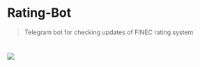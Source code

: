 # Rating-Bot
> Telegram bot for checking updates of FINEC rating system 
# ![](https://cdn1.savepice.ru/uploads/2020/2/14/c93f69ad78701e9e443145c076d601aa-full.png)
